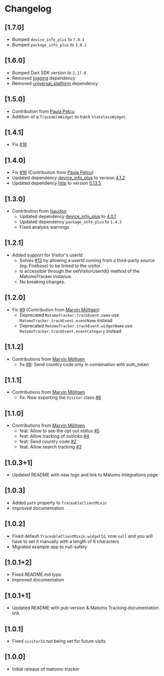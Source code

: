 # Changelog

## [1.7.0]

* Bumped `device_info_plus` to `7.0.1`
* Bumped `package_info_plus` to `3.0.1`

## [1.6.0]

* Bumped Dart SDK version to `2.17.0`
* Removed [logging](https://pub.dev/packages/logging) dependency
* Removed [universal_platform](https://pub.dev/packages/universal_platform) dependency

## [1.5.0]

* Contribution from [Paula Petcu](https://github.com/Floating-Dartists/matomo-tracker/pull/21)
* Addition of a `TraceableWidget` to track `StatelessWidget`.

## [1.4.1]

* Fix [#18](https://github.com/Floating-Dartists/matomo-tracker/issues/18)

## [1.4.0]

* Fix [#16](https://github.com/Floating-Dartists/matomo-tracker/issues/16) (Contribution from [Paula Petcu](https://github.com/petcupaula))
* Updated dependency [device_info_plus](https://pub.dev/packages/device_info_plus) to version [4.1.2](https://pub.dev/packages/device_info_plus/versions/4.1.2)
* Updated dependency [http](https://pub.dev/packages/http) to version [0.13.5](https://pub.dev/packages/http/versions/0.13.5)

## [1.3.0]

* Contribution from [lsaudon](https://github.com/lsaudon)
  * Updated dependency [device_info_plus](https://pub.dev/packages/device_info_plus) to [4.0.1](https://pub.dev/packages/device_info_plus/versions/4.0.1)
  * Updated dependency `package_info_plus` to `1.4.3`
  * Fixed analysis warnings

## [1.2.1]

* Added support for Visitor's userId
  * Solves [#13](https://github.com/Floating-Dartists/matomo-tracker/issues/13) by allowing a userId coming from a third-party source (eg. Firebase) to be linked to the visitor.
  * Is accessible through the setVisitorUserId() method of the MatomoTracker instance.
  * No breaking changes.

## [1.2.0]

* Fix [#9](https://github.com/Floating-Dartists/matomo-tracker/issues/9) (Contribution from [Marvin Möltgen](https://github.com/M123-dev))
  * Deprecated `MatomoTracker.trackEvent.name` use `MatomoTracker.trackEvent.eventName` instead
  * Deprecated `MatomoTracker.trackEvent.widgetName` use `MatomoTracker.trackEvent.eventCategory` instead

## [1.1.2]

* Contributions from [Marvin Möltgen](https://github.com/M123-dev)
  * fix [#8](https://github.com/Floating-Dartists/matomo-tracker/issues/8): Send country code only in combination with auth_token

## [1.1.1]

* Contributions from [Marvin Möltgen](https://github.com/M123-dev)
  * fix: Now exporting the `Visitor` class [#6](https://github.com/Floating-Dartists/matomo-tracker/pull/6)

## [1.1.0]

* Contributions from [Marvin Möltgen](https://github.com/M123-dev)
    * feat: Allow to see the opt out status [#5](https://github.com/Floating-Dartists/matomo-tracker/pull/5)
    * feat: Allow tracking of outlinks [#4](https://github.com/Floating-Dartists/matomo-tracker/pull/4)
    * feat: Send country code [#2](https://github.com/Floating-Dartists/matomo-tracker/pull/2)
    * feat: Allow search tracking [#3](https://github.com/Floating-Dartists/matomo-tracker/pull/3)

## [1.0.3+1]

* Updated README with new logo and link to Matomo Integrations page

## [1.0.3]

* Added `path` property to `TraceableClientMixin`
* Improved documentation

## [1.0.2]

* Fixed default `TraceableClientMixin.widgetId`, now `null` and you will have to set it manually with a length of 6 characters
* Migrated example app to null-safety

## [1.0.1+2]

* Fixed README.md typo
* Improved documentation

## [1.0.1+1]

* Updated README with pub version & Matomo Tracking documentation link

## [1.0.1]

* Fixed `visitorId` not being set for future visits

## [1.0.0]

* Initial release of matomo-tracker
